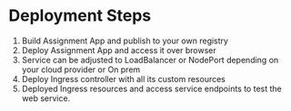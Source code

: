 # Deployment Steps
1. Build Assignment App and publish to your own registry
2. Deploy Assignment App and access it over browser
3. Service can be adjusted to LoadBalancer or NodePort depending on your cloud provider or On prem
4. Deploy Ingress controller with all its custom resources
5. Deployed Ingress resources and access service endpoints to test the web service.